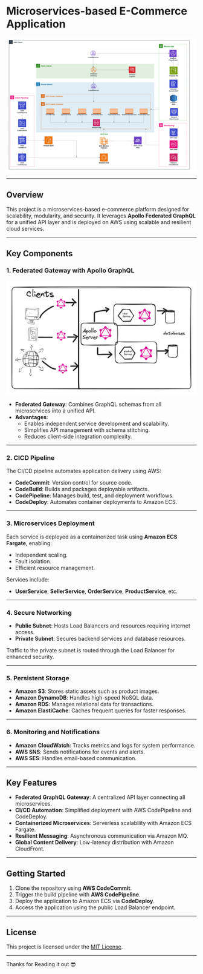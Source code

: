 
# **Microservices-based E-Commerce Application**

<div align="center">
  <img src="./docs/architecture.png" alt="Architecture Diagram" width="800"/>
</div>

---

## **Overview**

This project is a microservices-based e-commerce platform designed for scalability, modularity, and security. It leverages **Apollo Federated GraphQL** for a unified API layer and is deployed on AWS using scalable and resilient cloud services.

---

## **Key Components**

### **1. Federated Gateway with Apollo GraphQL**

<div align="center">
  <img src="./docs/federated-graphql.png" alt="Federated Gateway Diagram" width="700"/>
</div>

- **Federated Gateway**: Combines GraphQL schemas from all microservices into a unified API.
- **Advantages**:
  - Enables independent service development and scalability.
  - Simplifies API management with schema stitching.
  - Reduces client-side integration complexity.

---

### **2. CICD Pipeline**


The CI/CD pipeline automates application delivery using AWS:
- **CodeCommit**: Version control for source code.
- **CodeBuild**: Builds and packages deployable artifacts.
- **CodePipeline**: Manages build, test, and deployment workflows.
- **CodeDeploy**: Automates container deployments to Amazon ECS.

---

### **3. Microservices Deployment**


Each service is deployed as a containerized task using **Amazon ECS Fargate**, enabling:
- Independent scaling.
- Fault isolation.
- Efficient resource management.

Services include:
- **UserService**, **SellerService**, **OrderService**, **ProductService**, etc.

---

### **4. Secure Networking**


- **Public Subnet**: Hosts Load Balancers and resources requiring internet access.
- **Private Subnet**: Secures backend services and database resources.

Traffic to the private subnet is routed through the Load Balancer for enhanced security.

---

### **5. Persistent Storage**


- **Amazon S3**: Stores static assets such as product images.
- **Amazon DynamoDB**: Handles high-speed NoSQL data.
- **Amazon RDS**: Manages relational data for transactions.
- **Amazon ElastiCache**: Caches frequent queries for faster responses.

---

### **6. Monitoring and Notifications**


- **Amazon CloudWatch**: Tracks metrics and logs for system performance.
- **AWS SNS**: Sends notifications for events and alerts.
- **AWS SES**: Handles email-based communication.

---

## **Key Features**
- **Federated GraphQL Gateway**: A centralized API layer connecting all microservices.
- **CI/CD Automation**: Simplified deployment with AWS CodePipeline and CodeDeploy.
- **Containerized Microservices**: Serverless scalability with Amazon ECS Fargate.
- **Resilient Messaging**: Asynchronous communication via Amazon MQ.
- **Global Content Delivery**: Low-latency distribution with Amazon CloudFront.

---

## **Getting Started**

1. Clone the repository using **AWS CodeCommit**.
2. Trigger the build pipeline with **AWS CodePipeline**.
3. Deploy the application to Amazon ECS via **CodeDeploy**.
4. Access the application using the public Load Balancer endpoint.

---

## **License**
This project is licensed under the [MIT License](LICENSE).

---

Thanks for Reading it out 😎